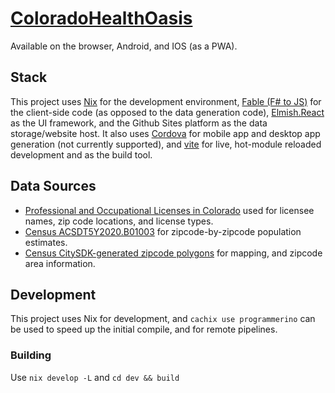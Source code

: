 # [ColoradoHealthOasis](https://coloradohealthoasis.0bit.dev)

Available on the browser, Android, and IOS (as a PWA).

## Stack
This project uses [Nix](https://nixos.org) for the development environment, [Fable (F# to JS)](https://fable.io) for the client-side code (as opposed to the data generation code), [Elmish.React](https://elmish.github.io/react/) as the UI framework, and the Github Sites platform as the data storage/website host. It also uses [Cordova](https://cordova.apache.org/) for mobile app and desktop app generation (not currently supported), and [vite](https://vitejs.dev) for live, hot-module reloaded development and as the build tool.

## Data Sources

- [Professional and Occupational Licenses in Colorado](https://data.colorado.gov/Regulations/Professional-and-Occupational-Licenses-in-Colorado/7s5z-vewr) used for licensee names, zip code locations, and license types.
- [Census ACSDT5Y2020.B01003](https://data.census.gov/cedsci/table?q=Population%20Total&tid=ACSDT5Y2020.B01003&moe=true&tp=false) for zipcode-by-zipcode population estimates.
- [Census CitySDK-generated zipcode polygons](https://github.com/uscensusbureau/citysdk/tree/master/v2/GeoJSON) for mapping, and zipcode area information.

## Development

This project uses Nix for development, and `cachix use programmerino` can be used to speed up the initial compile, and for remote pipelines.

### Building

Use `nix develop -L` and `cd dev && build`
